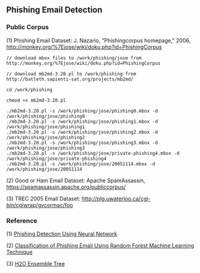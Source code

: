 ## Phishing Email Detection

### Public Corpus

(1) Phishing Email Dataset: J. Nazario, “Phishingcorpus homepage,” 2006, http://monkey.org/%7Ejose/wiki/doku.php?id=PhishingCorpus
~~~
// download mbox files to /work/phishing/jose from http://monkey.org/%7Ejose/wiki/doku.php?id=PhishingCorpus

// download mb2md-3.20.pl to /work/phishing from http://batleth.sapienti-sat.org/projects/mb2md/

cd /work/phishing

chmod +x mb2md-3.20.pl

./mb2md-3.20.pl -s /work/phishing/jose/phishing0.mbox -d /work/phishing/jose/phishing0
./mb2md-3.20.pl -s /work/phishing/jose/phishing1.mbox -d /work/phishing/jose/phishing1
./mb2md-3.20.pl -s /work/phishing/jose/phishing2.mbox -d /work/phishing/jose/phishing2
./mb2md-3.20.pl -s /work/phishing/jose/phishing3.mbox -d /work/phishing/jose/phishing3
./mb2md-3.20.pl -s /work/phishing/jose/private-phishing4.mbox -d /work/phishing/jose/private-phishing4
./mb2md-3.20.pl -s /work/phishing/jose/20051114.mbox -d /work/phishing/jose/20051114
~~~
(2) Good or Ham Email Dataset: Apache SpamAssassin, https://spamassassin.apache.org/publiccorpus/
(3) TREC 2005 Email Dataset: http://plg.uwaterloo.ca/cgi-bin/cgiwrap/gvcormac/foo


### Reference

(1) [Phishing Detection Using Neural Network](http://cs229.stanford.edu/proj2012/ZhangYuan-PhishingDetectionUsingNeuralNetwork.pdf)
(2) [Classification of Phishing Email Using Random Forest Machine Learning Technique](https://www.hindawi.com/journals/jam/2014/425731/)
(3) [H2O Ensemble Tree](http://ethen8181.github.io/machine-learning/h2o/h2o_ensemble_tree/h2o_ensemble_tree.html)
